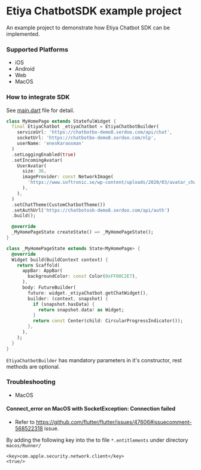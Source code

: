 # Etiya ChatbotSDK example project

An example project to demonstrate how Etiya Chatbot SDK can be implemented.

### Supported Platforms

* iOS
* Android
* Web
* MacOS

### How to integrate SDK

See [main.dart](lib/main.dart) file for detail.

```dart
class MyHomePage extends StatefulWidget {
  final EtiyaChatbot _etiyaChatbot = EtiyaChatbotBuilder(
    serviceUrl: 'https://chatbotbo-demo8.serdoo.com/api/chat',
    socketUrl: 'https://chatbotbo-demo8.serdoo.com/nlp',
    userName: 'enesKaraosman'
  )
  .setLoggingEnabled(true)
  .setIncomingAvatar(
    UserAvatar(
      size: 36,
      imageProvider: const NetworkImage(
        'https://www.softronic.se/wp-content/uploads/2020/03/avatar_chatbot.png',
      ),
    ),
  )
  .setChatTheme(CustomChatbotTheme())
  .setAuthUrl('https://chatbotosb-demo8.serdoo.com/api/auth')
  .build();

  @override
  _MyHomePageState createState() => _MyHomePageState();
}

class _MyHomePageState extends State<MyHomePage> {
  @override
  Widget build(BuildContext context) {
    return Scaffold(
      appBar: AppBar(
        backgroundColor: const Color(0xFF00C2E7),
      ),
      body: FutureBuilder(
        future: widget._etiyaChatbot.getChatWidget(),
        builder: (context, snapshot) {
          if (snapshot.hasData) {
            return snapshot.data! as Widget;
          }
          return const Center(child: CircularProgressIndicator());
        },
      ),
    );
  }
}
```

`EtiyaChatbotBuilder` has mandatory parameters in it's constructor, rest methods are optional.

### Troubleshooting

* MacOS

#### Connect_error on MacOS with SocketException: Connection failed
* Refer to https://github.com/flutter/flutter/issues/47606#issuecomment-568522318 issue.

By adding the following key into the to file `*.entitlements` under directory `macos/Runner/`
```
<key>com.apple.security.network.client</key>
<true/>
```